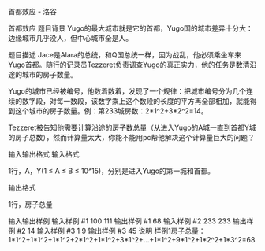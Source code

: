 



首都效应 - 洛谷














首都效应
题目背景
Yugo的最大城市就是它的首都，Yugo国的城市差异十分大：边缘城市几乎没人，但中心城市全是人。

题目描述
Jace是Alara的总统，和Q国总统一样，因为战乱，他必须乘坐车来Yugo首都。随行的记录员Tezzeret负责调查Yugo的真正实力，他的任务是数清沿途的城市的房子数量。

Yugo的城市已经被编号，他数着数着，发现了一个规律：把城市编号分为几个连续的数字段，对每一数段，该数字乘上这个数段的长度的平方再全部相加，就能得到这个城市的房子数量。例：第233城房数：2\*1^2+3\*2^2=14。

Tezzeret被告知他需要计算沿途的房子数总量（从进入Yugo的A城一直到首都Y城的房子总数），然而计算量太大，你能不能用pc帮他解决这个计算量巨大的问题？

输入输出格式
输入格式

1行，A，Y(1 ≤ A ≤ B ≤ 10^15)，分别是进入Yugo的第一城和首都。

输出格式

1行，房子总量

输入输出样例
输入样例 #1
100 111
输出样例 #1
68
输入样例 #2
233 233
输出样例 #2
14
输入样例 #3
1 9
输出样例 #3
45
说明
样例1房子总量：1\*1^2+1\*1^2+1\*1^2+2\*1^2+1\*1^2+3\*1^2+...+1\*1^2+9\*1^2+1\*2^2+1\*3^2=68







